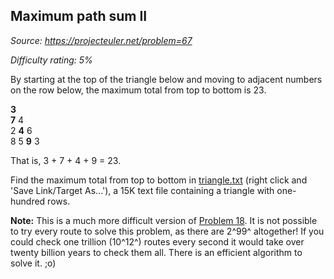Maximum path sum II
-------------------

*Source: https://projecteuler.net/problem=67*


*Difficulty rating: 5%*

By starting at the top of the triangle below and moving to adjacent
numbers on the row below, the maximum total from top to bottom is 23.

**3**\
**7** 4\
 2 **4** 6\
 8 5 **9** 3

That is, 3 + 7 + 4 + 9 = 23.

Find the maximum total from top to bottom in
[triangle.txt](project/resources/p067_triangle.txt) (right click and
'Save Link/Target As...'), a 15K text file containing a triangle with
one-hundred rows.

****Note:**** This is a much more difficult version of [Problem
18](problem=18). It is not possible to try every route to solve this
problem, as there are 2^99^ altogether! If you could check one trillion
(10^12^) routes every second it would take over twenty billion years to
check them all. There is an efficient algorithm to solve it. ;o)
